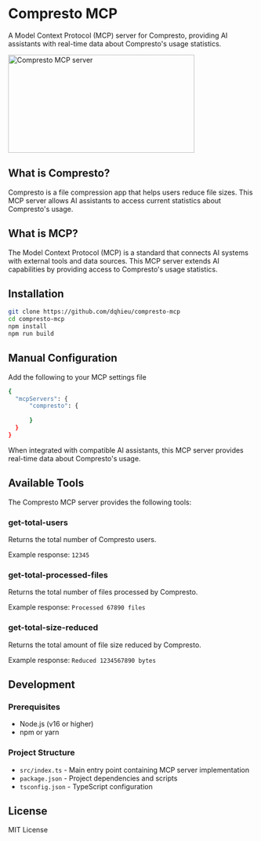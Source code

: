# Compresto MCP

A Model Context Protocol (MCP) server for Compresto, providing AI assistants with real-time data about Compresto's usage statistics.

<a href="https://glama.ai/mcp/servers/@dqhieu/compresto-mcp">
  <img width="380" height="200" src="https://glama.ai/mcp/servers/@dqhieu/compresto-mcp/badge" alt="Compresto MCP server" />
</a>

## What is Compresto?

Compresto is a file compression app that helps users reduce file sizes. This MCP server allows AI assistants to access current statistics about Compresto's usage.

## What is MCP?

The Model Context Protocol (MCP) is a standard that connects AI systems with external tools and data sources. This MCP server extends AI capabilities by providing access to Compresto's usage statistics.

## Installation

```bash
git clone https://github.com/dqhieu/compresto-mcp
cd compresto-mcp
npm install
npm run build
```

## Manual Configuration

Add the following to your MCP settings file
```bash
{
  "mcpServers": {
      "compresto": {
          
      }
  }
}

```

When integrated with compatible AI assistants, this MCP server provides real-time data about Compresto's usage.

## Available Tools

The Compresto MCP server provides the following tools:

### get-total-users

Returns the total number of Compresto users.

Example response: `12345`

### get-total-processed-files

Returns the total number of files processed by Compresto.

Example response: `Processed 67890 files`

### get-total-size-reduced

Returns the total amount of file size reduced by Compresto.

Example response: `Reduced 1234567890 bytes`

## Development

### Prerequisites

- Node.js (v16 or higher)
- npm or yarn

### Project Structure

- `src/index.ts` - Main entry point containing MCP server implementation
- `package.json` - Project dependencies and scripts
- `tsconfig.json` - TypeScript configuration

## License

MIT License